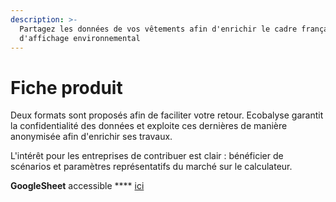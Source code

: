 ```yaml
---
description: >-
  Partagez les données de vos vêtements afin d'enrichir le cadre français
  d'affichage environnemental
---
```


# Fiche produit

Deux formats sont proposés afin de faciliter votre retour. Ecobalyse garantit la confidentialité des données et exploite ces dernières de manière anonymisée afin d'enrichir ses travaux.&#x20;

L'intérêt pour les entreprises de contribuer est clair : bénéficier de scénarios et paramètres représentatifs du marché sur le calculateur.&#x20;

**GoogleSheet** accessible **** [ici ](https://docs.google.com/spreadsheets/d/1rplAhGN8aFDeRiCHThD2Ze2WgT6HI3WKUI8AwSE2wUc/edit?usp=sharing)
